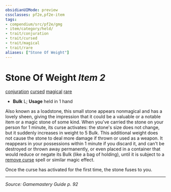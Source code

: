 ```yaml
---
obsidianUIMode: preview
cssclasses: pf2e,pf2e-item
tags:
- compendium/src/pf2e/gmg
- item/category/held/
- trait/conjuration
- trait/cursed
- trait/magical
- trait/rare
aliases: ["Stone Of Weight"]
---
```

# Stone Of Weight *Item 2*  
[conjuration](rules/traits/conjuration.md "Conjuration School Trait")  [cursed](rules/traits/cursed-gmg.md "Cursed Item Trait")  [magical](rules/traits/magical.md "Magical Item Trait")  [rare](rules/traits/rare.md "Rare Rarity Trait")  

- **Bulk** L; **Usage** held in 1 hand

Also known as a loadstone, this small stone appears nonmagical and has a lovely sheen, giving the impression that it could be a valuable or a notable item or a magic stone of some kind. When you've carried the stone on your person for 1 minute, its curse activates: the stone's size does not change, but it suddenly increases in weight to 5 Bulk. This additional weight does not cause the stone to deal more damage if thrown or used as a weapon. It reappears in your possessions within 1 minute if you discard it, and can't be destroyed or thrown away permanently, or even placed in a container that would reduce or negate its Bulk (like a bag of holding), until it is subject to a [remove curse](compendium/spells/remove-curse.md) spell or similar magic effect.

Once the curse has activated for the first time, the stone fuses to you.


---
*Source: Gamemastery Guide p. 92*